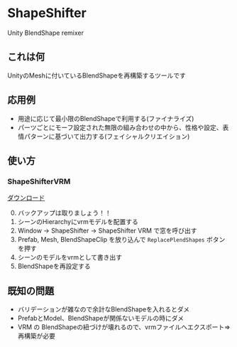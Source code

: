 # ShapeShifter
Unity BlendShape remixer

## これは何

UnityのMeshに付いているBlendShapeを再構築するツールです

## 応用例

+ 用途に応じて最小限のBlendShapeで利用する(ファイナライズ)
+ パーツごとにモーフ設定された無限の組み合わせの中から、性格や設定、表情パターンに基づいて出力する(フェイシャルクリエイション)

## 使い方

### ShapeShifterVRM

[ダウンロード](https://github.com/m2wasabi/ShapeShifter/releases/download/0.0.1/ShapeShifterVRM_0.0.1.unitypackage)

0. バックアップは取りましょう！！
1. シーンのHierarchyにvrmモデルを配置する
2. Window -> ShapeShifter -> ShapeShifter VRM で窓を呼び出す
3. Prefab, Mesh, BlendShapeClip を放り込んで `ReplacePlendShapes` ボタンを押す
4. シーンのモデルをvrmとして書き出す
5. BlendShapeを再設定する

## 既知の問題

+ バリデーションが雑なので余計なBlendShapeを入れるとダメ
+ PrefabとModel、BlendShapeが関係ないモデルの時にダメ
+ VRM の BlendShapeの紐づけが壊れるので、vrmファイルへエクスポート⇒再構築が必要
